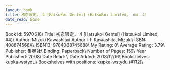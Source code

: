 ```yaml
---
layout: book
title: 初恋限定。 4 [Hatsukoi Gentei] (Hatsukoi Limited,  no. 4)
date_read: None
---
```


Book Id: 5970618\ 
Title: 初恋限定。 4 [Hatsukoi Gentei] (Hatsukoi Limited, #4)\ 
Author: Mizuki Kawashita\ 
Author l-f: Kawashita, Mizuki\ 
ISBN: 408874568X\ 
ISBN13: 9784088745688\ 
My Rating: 0\ 
Average Rating: 3.79\ 
Publisher: 集英社\ 
Binding: Paperback\ 
Number of Pages: 159\ 
Year Published: 2008\ 
Date Read: \ 
Date Added: 2018/12/16\ 
Bookshelves: kupka-wstydu\ 
Bookshelves with positions: kupka-wstydu (#112)\ 

